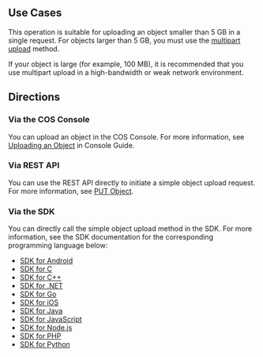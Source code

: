 ## Use Cases

This operation is suitable for uploading an object smaller than 5 GB in a single request. For objects larger than 5 GB, you must use the [multipart upload](https://intl.cloud.tencent.com/document/product/436/14112) method.

If your object is large (for example, 100 MB), it is recommended that you use multipart upload in a high-bandwidth or weak network environment.

## Directions

### Via the COS Console
You can upload an object in the COS Console. For more information, see [Uploading an Object](https://intl.cloud.tencent.com/document/product/436/13321) in Console Guide.

### Via REST API

You can use the REST API directly to initiate a simple object upload request. For more information, see [PUT Object](https://intl.cloud.tencent.com/document/product/436/7749).

### Via the SDK
You can directly call the simple object upload method in the SDK. For more information, see the SDK documentation for the corresponding programming language below:
- [SDK for Android](https://intl.cloud.tencent.com/document/product/436/31463#.E7.AE.80.E5.8D.95.E4.B8.8A.E4.BC.A0.E5.AF.B9.E8.B1.A1)
- [SDK for C](https://intl.cloud.tencent.com/document/product/436/12296)
- [SDK for C++](https://intl.cloud.tencent.com/document/product/436/31465#.E7.AE.80.E5.8D.95.E4.B8.8A.E4.BC.A0.E5.AF.B9.E8.B1.A1)
- [SDK for .NET](https://intl.cloud.tencent.com/document/product/436/30594)
- [SDK for Go](https://intl.cloud.tencent.com/document/product/436/31466#.E7.AE.80.E5.8D.95.E4.B8.8A.E4.BC.A0.E5.AF.B9.E8.B1.A1)
- [SDK for iOS](https://intl.cloud.tencent.com/document/product/436/31467#.E4.B8.8A.E4.BC.A0.E5.AF.B9.E8.B1.A12)
- [SDK for Java](https://intl.cloud.tencent.com/document/product/436/31468#.E7.AE.80.E5.8D.95.E4.B8.8A.E4.BC.A0.E5.AF.B9.E8.B1.A1)
- [SDK for JavaScript](https://intl.cloud.tencent.com/document/product/436/31477#.E7.AE.80.E5.8D.95.E4.B8.8A.E4.BC.A0.E5.AF.B9.E8.B1.A1)
- [SDK for Node.js](https://intl.cloud.tencent.com/document/product/436/8629)
- [SDK for PHP](https://intl.cloud.tencent.com/document/product/436/31470#.E7.AE.80.E5.8D.95.E4.B8.8A.E4.BC.A0.E5.AF.B9.E8.B1.A1)
- [SDK for Python](https://intl.cloud.tencent.com/document/product/436/31471#.E7.AE.80.E5.8D.95.E4.B8.8A.E4.BC.A0.E5.AF.B9.E8.B1.A1)
